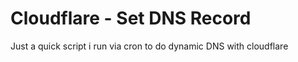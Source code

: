 Cloudflare - Set DNS Record
=============================


Just a quick script i run via cron to do dynamic DNS with cloudflare
